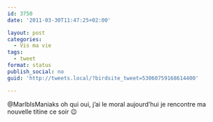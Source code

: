 ```yaml
---
id: 3750
date: '2011-03-30T11:47:25+02:00'

layout: post
categories:
  - Vis ma vie
tags:
  - tweet
format: status
publish_social: no
guid: 'http://tweets.local/?birdsite_tweet=53060759168614400'

---
```


@MarlbIsManiaks oh qui oui, j’ai le moral aujourd’hui je rencontre ma nouvelle titine ce soir 😉